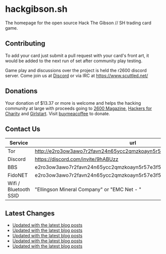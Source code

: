 # hackgibson.sh
The homepage for the open source Hack The Gibson // SH trading card game.


## Contributing

To add your card just submit a pull request with your card's front art, it would be added to the next run of set after community play testing.

Game play and discussions over the project is held the r2600 discord server. Come join us at [Discord](https://discord.com/invite/9hABUzz) or via IRC at https://www.scuttled.net/


## Donations

Your donation of $13.37 or more is welcome and helps the hacking community at large with proceeds going to [2600 Magazine](https://2600.com/), [Hackers for Charity](https://hackersforcharity.org) and [Girlstart](https://girlstart.org).  Visit [buymeacoffee](https://www.buymeacoffee.com/hackgibson.sh) to donate.


## Contact Us

Service | url
-|-
Tor | http://e2ro3ow3awo7r2favn24n65ycc2qmzkoayn5r57e3f56nvjwdcgg32ad.onion
Discord | https://discord.com/invite/9hABUzz
BBS | e2ro3ow3awo7r2favn24n65ycc2qmzkoayn5r57e3f56nvjwdcgg32ad.onion:23
FidoNET | e2ro3ow3awo7r2favn24n65ycc2qmzkoayn5r57e3f56nvjwdcgg32ad.onion:24554
Wifi / Bluetooth SSID | "Ellingson Mineral Company" or "EMC Net - <fidonet address>"

## Latest Changes
<!-- BLOG-POST-LIST:START -->
- [Updated with the latest blog posts](https://github.com/DFW2600/hackgibson.sh/commit/db446cf78f23a8cd18f6954805c1e7d6371d90de)
- [Updated with the latest blog posts](https://github.com/DFW2600/hackgibson.sh/commit/8b17b469a991bf01c0fe35987745a8f8885e2937)
- [Updated with the latest blog posts](https://github.com/DFW2600/hackgibson.sh/commit/84bbd29b2b257b23ce22591e4cbbba44a3571067)
- [Updated with the latest blog posts](https://github.com/DFW2600/hackgibson.sh/commit/849c2798cc8db5faaf227e87cad90c28a2dfac4a)
- [Updated with the latest blog posts](https://github.com/DFW2600/hackgibson.sh/commit/f3932c722cca87f841c47e8c201e4a73cf85075b)
<!-- BLOG-POST-LIST:END -->

